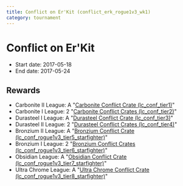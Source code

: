 ```yaml
---
title: Conflict on Er'Kit (conflict_erk_rogue1v3_wk1)
category: tournament
---
```

# Conflict on Er'Kit

  * Start date: 2017-05-18
  * End date: 2017-05-24

## Rewards

  * Carbonite II League: A "[Carbonite Conflict Crate (lc_conf_tier1)](lc_conf_tier1.html)"
  * Carbonite I League: 2 "[Carbonite Conflict Crates (lc_conf_tier2)](lc_conf_tier2.html)"
  * Durasteel I League: A "[Durasteel Conflict Crate (lc_conf_tier3)](lc_conf_tier3.html)"
  * Durasteel II League: 2 "[Durasteel Conflict Crates (lc_conf_tier4)](lc_conf_tier4.html)"
  * Bronzium II League: A "[Bronzium Conflict Crate (lc_conf_rogue1v3_tier5_starfighter)](lc_conf_rogue1v3_tier5_starfighter.html)"
  * Bronzium I League: 2 "[Bronzium Conflict Crates (lc_conf_rogue1v3_tier6_starfighter)](lc_conf_rogue1v3_tier6_starfighter.html)"
  * Obsidian League: A "[Obsidian Conflict Crate (lc_conf_rogue1v3_tier7_starfighter)](lc_conf_rogue1v3_tier7_starfighter.html)"
  * Ultra Chrome League: A "[Ultra Chrome Conflict Crate (lc_conf_rogue1v3_tier8_starfighter)](lc_conf_rogue1v3_tier8_starfighter.html)"
